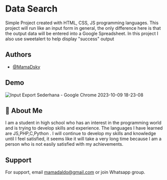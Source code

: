 
# Data Search

Simple Project created with HTML, CSS, JS programming languages. This project will run like an input form in general, the only difference here is that the output data will be entered into a Google Spreadsheet. In this project I also use sweetalert to help display "success" output


## Authors

- [@MamaDsky](https://www.github.com/MamaDsky)


## Demo

![Input Export Sederhana - Google Chrome 2023-10-09 18-23-08](https://github.com/MamaDsky/Input-to-spreadsheet/assets/121335238/671443ca-51ae-40f1-a26b-833684455795)




## 🚀 About Me
I am a student in high school who has an interest in the programming world and is trying to develop skills and experience. The languages ​​I have learned are JS,PHP,C,Python . I will continue to develop my skills and knowledge until I feel satisfied, it seems like it will take a very long time because I am a person who is not easily satisfied with my achievements.


## Support

For support, email mamadaldo@gmail.com or join Whatsapp group.

